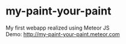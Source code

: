 my-paint-your-paint
===================

My first webapp realized using Meteor JS<br/>
Demo: http://my-paint-your-paint.meteor.com

